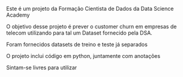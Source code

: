 Este é um projeto da Formação Cientista de Dados da Data Science Academy

O objetivo desse projeto é prever o customer churn em empresas de telecom utilizando para tal um Dataset fornecido pela DSA.

Foram fornecidos datasets de treino e teste já separados

O projeto inclui código em python, juntamente com anotações

Sintam-se livres para utilizar